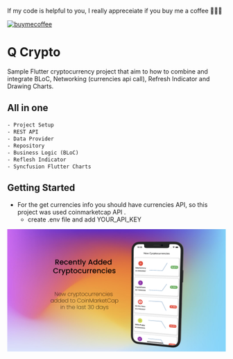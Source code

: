 If my code is helpful to you, I really appreceiate if you buy me a coffee 🙇🏻‍☕️ 

[![buymecoffee](https://user-images.githubusercontent.com/43441567/149409893-4e380e53-36df-4de6-b5c0-482f837ab4dc.gif)](https://www.buymeacoffee.com/erncncbk)



# Q Crypto

Sample Flutter cryptocurrency project that aim to how to combine and integrate  BLoC, Networking (currencies api call), Refresh Indicator and Drawing Charts.

## All in one
    - Project Setup
    - REST API
    - Data Provider
    - Repository
    - Business Logic (BLoC)
    - Reflesh Indicator
    - Syncfusion Flutter Charts


## Getting Started
- For the get currencies info you should have currencies API, so this project was used coinmarketcap API .
  - create .env file and add YOUR_API_KEY

![](assets/qcrypto.png)



